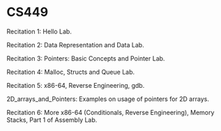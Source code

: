 # CS449

Recitation 1: Hello Lab.

Recitation 2: Data Representation and Data Lab.

Recitation 3: Pointers: Basic Concepts and Pointer Lab.

Recitation 4: Malloc, Structs and Queue Lab.

Recitation 5: x86-64, Reverse Engineering, gdb.

2D_arrays_and_Pointers: Examples on usage of pointers for 2D arrays. 

Recitation 6: More x86-64 (Conditionals, Reverse Engineering), Memory Stacks, Part 1 of Assembly Lab.
